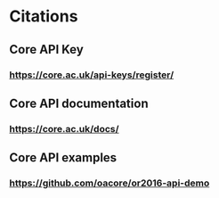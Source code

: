 # Citations
## Core API Key
### https://core.ac.uk/api-keys/register/

## Core API documentation
### https://core.ac.uk/docs/

## Core API examples
### https://github.com/oacore/or2016-api-demo
